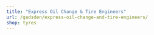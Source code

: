 ```yaml
---
title: "Express Oil Change & Tire Engineers"
url: /gadsden/express-oil-change-and-tire-engineers/
shop: tyres
---
```

